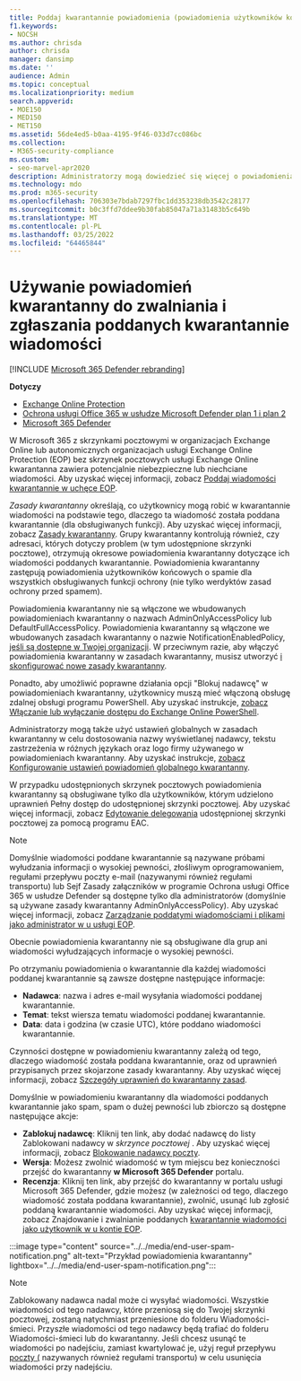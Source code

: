 ```yaml
---
title: Poddaj kwarantannie powiadomienia (powiadomienia użytkowników końcowych o spamie) w Microsoft 365
f1.keywords:
- NOCSH
ms.author: chrisda
author: chrisda
manager: dansimp
ms.date: ''
audience: Admin
ms.topic: conceptual
ms.localizationpriority: medium
search.appverid:
- MOE150
- MED150
- MET150
ms.assetid: 56de4ed5-b0aa-4195-9f46-033d7cc086bc
ms.collection:
- M365-security-compliance
ms.custom:
- seo-marvel-apr2020
description: Administratorzy mogą dowiedzieć się więcej o powiadomieniach użytkowników końcowych o spamie dla wiadomości poddanych kwarantannie w u Exchange Online Protection (EOP).
ms.technology: mdo
ms.prod: m365-security
ms.openlocfilehash: 706303e7bdab7297fbc1dd353238db3542c28177
ms.sourcegitcommit: b0c3ffd7ddee9b30fab85047a71a31483b5c649b
ms.translationtype: MT
ms.contentlocale: pl-PL
ms.lasthandoff: 03/25/2022
ms.locfileid: "64465844"
---
```

# <a name="use-quarantine-notifications-to-release-and-report-quarantined-messages"></a>Używanie powiadomień kwarantanny do zwalniania i zgłaszania poddanych kwarantannie wiadomości

[!INCLUDE [Microsoft 365 Defender rebranding](../includes/microsoft-defender-for-office.md)]

**Dotyczy**
- [Exchange Online Protection](exchange-online-protection-overview.md)
- [Ochrona usługi Office 365 w usłudze Microsoft Defender plan 1 i plan 2](defender-for-office-365.md)
- [Microsoft 365 Defender](../defender/microsoft-365-defender.md)

W Microsoft 365 z skrzynkami pocztowymi w organizacjach Exchange Online lub autonomicznych organizacjach usługi Exchange Online Protection (EOP) bez skrzynek pocztowych usługi Exchange Online kwarantanna zawiera potencjalnie niebezpieczne lub niechciane wiadomości. Aby uzyskać więcej informacji, zobacz [Poddaj wiadomości kwarantannie w uchęce EOP](quarantine-email-messages.md).

_Zasady kwarantanny_ określają, co użytkownicy mogą robić w kwarantannie wiadomości na podstawie tego, dlaczego ta wiadomość została poddana kwarantannie (dla obsługiwanych funkcji). Aby uzyskać więcej informacji, zobacz [Zasady kwarantanny](quarantine-policies.md). Grupy kwarantanny kontrolują również, czy adresaci, których dotyczy problem (w tym  udostępnione skrzynki pocztowe), otrzymują okresowe powiadomienia kwarantanny dotyczące ich wiadomości poddanych kwarantannie. Powiadomienia kwarantanny zastępują powiadomienia użytkowników końcowych o spamie dla wszystkich obsługiwanych funkcji ochrony (nie tylko werdyktów zasad ochrony przed spamem).

Powiadomienia kwarantanny nie są włączone we wbudowanych powiadomieniach kwarantanny o nazwach AdminOnlyAccessPolicy lub DefaultFullAccessPolicy. Powiadomienia kwarantanny są włączone we wbudowanych zasadach kwarantanny o nazwie NotificationEnabledPolicy, [jeśli są dostępne w Twojej organizacji](quarantine-policies.md#full-access-permissions-and-quarantine-notifications). W przeciwnym razie, aby włączyć powiadomienia kwarantanny w zasadach kwarantanny, musisz utworzyć [i skonfigurować nowe zasady kwarantanny](quarantine-policies.md#step-1-create-quarantine-policies-in-the-microsoft-365-defender-portal).

Ponadto, aby umożliwić poprawne działania opcji "Blokuj nadawcę" w powiadomieniach kwarantanny, użytkownicy muszą mieć włączoną obsługę zdalnej obsługi programu PowerShell. Aby uzyskać instrukcje, [zobacz Włączanie lub wyłączanie dostępu do Exchange Online PowerShell](/powershell/exchange/disable-access-to-exchange-online-powershell).

Administratorzy mogą także użyć ustawień globalnych w zasadach kwarantanny w celu dostosowania nazwy wyświetlanej nadawcy, tekstu zastrzeżenia w różnych językach oraz logo firmy używanego w powiadomieniach kwarantanny. Aby uzyskać instrukcje, [zobacz Konfigurowanie ustawień powiadomień globalnego kwarantanny](quarantine-policies.md#configure-global-quarantine-notification-settings-in-the-microsoft-365-defender-portal).

W przypadku udostępnionych skrzynek pocztowych powiadomienia kwarantanny są obsługiwane tylko dla użytkowników, którym udzielono uprawnień Pełny dostęp do udostępnionej skrzynki pocztowej. Aby uzyskać więcej informacji, zobacz [Edytowanie delegowania](/Exchange/collaboration-exo/shared-mailboxes#use-the-eac-to-edit-shared-mailbox-delegation) udostępnionej skrzynki pocztowej za pomocą programu EAC.

> [!NOTE]
> Domyślnie wiadomości poddane kwarantannie są nazywane próbami wyłudzania informacji o wysokiej pewności, złośliwym oprogramowaniem, regułami przepływu poczty e-mail (nazywanymi również regułami transportu) lub Sejf Zasady załączników w programie Ochrona usługi Office 365 w usłudze Defender są dostępne tylko dla administratorów (domyślnie są używane zasady kwarantanny AdminOnlyAccessPolicy). Aby uzyskać więcej informacji, zobacz [Zarządzanie poddatymi wiadomościami i plikami jako administrator w u usługi EOP](manage-quarantined-messages-and-files.md).
>
> Obecnie powiadomienia kwarantanny nie są obsługiwane dla grup ani wiadomości wyłudzających informacje o wysokiej pewności. 

Po otrzymaniu powiadomienia o kwarantannie dla każdej wiadomości poddanej kwarantannie są zawsze dostępne następujące informacje:

- **Nadawca**: nazwa i adres e-mail wysyłania wiadomości poddanej kwarantannie.
- **Temat**: tekst wiersza tematu wiadomości poddanej kwarantannie.
- **Data**: data i godzina (w czasie UTC), które poddano wiadomości kwarantannie.

Czynności dostępne w powiadomieniu kwarantanny zależą od tego, dlaczego wiadomość została poddana kwarantannie, oraz od uprawnień przypisanych przez skojarzone zasady kwarantanny. Aby uzyskać więcej informacji, zobacz [Szczegóły uprawnień do kwarantanny zasad](quarantine-policies.md#quarantine-policy-permission-details).

Domyślnie w powiadomieniu kwarantanny dla wiadomości poddanych kwarantannie jako spam, spam o dużej pewności lub zbiorczo są dostępne następujące akcje:

- **Zablokuj nadawcę**: Kliknij ten link, aby dodać nadawcę do listy Zablokowani nadawcy w _skrzynce pocztowej_ . Aby uzyskać więcej informacji, zobacz [Blokowanie nadawcy poczty](https://support.microsoft.com/office/b29fd867-cac9-40d8-aed1-659e06a706e4).
- **Wersja**: Możesz zwolnić wiadomość w tym miejscu bez konieczności przejść do kwarantanny **w Microsoft 365 Defender** portalu.
- **Recenzja**: Kliknij ten link, aby  przejść do kwarantanny w portalu usługi Microsoft 365 Defender, gdzie możesz (w zależności od tego, dlaczego wiadomość została poddana kwarantannie), zwolnić, usunąć lub zgłosić poddaną kwarantannie wiadomości. Aby uzyskać więcej informacji, zobacz Znajdowanie i zwalnianie poddanych [kwarantannie wiadomości jako użytkownik w u kontie EOP](find-and-release-quarantined-messages-as-a-user.md).

:::image type="content" source="../../media/end-user-spam-notification.png" alt-text="Przykład powiadomienia kwarantanny" lightbox="../../media/end-user-spam-notification.png":::

> [!NOTE]
> Zablokowany nadawca nadal może ci wysyłać wiadomości. Wszystkie wiadomości od tego nadawcy, które przeniosą się do Twojej skrzynki pocztowej, zostaną natychmiast przeniesione do folderu Wiadomości-śmieci. Przyszłe wiadomości od tego nadawcy będą trafiać do folderu Wiadomości-śmieci lub do kwarantanny. Jeśli chcesz usunąć te wiadomości po nadejściu, zamiast kwartylować je, użyj reguł przepływu [poczty (](/exchange/security-and-compliance/mail-flow-rules/mail-flow-rules) nazywanych również regułami transportu) w celu usunięcia wiadomości przy nadejściu.
